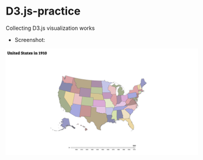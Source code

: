 # D3.js-practice
Collecting D3.js visualization works
- Screenshot:
<img width="1440" alt="Screen Shot 2023-08-31 at 11 21 04 AM" src="https://github.com/Rsirp0c/D3-practice/blob/main/US-map/static/Screenshot.png">
